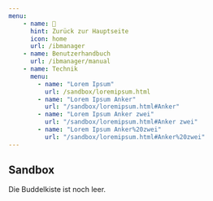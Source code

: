 ```yaml
---
menu:
    - name: 🔼
      hint: Zurück zur Hauptseite
      icon: home
      url: /ibmanager
    - name: Benutzerhandbuch
      url: /ibmanager/manual
    - name: Technik
      menu:
        - name: "Lorem Ipsum"
          url: /sandbox/loremipsum.html
        - name: "Lorem Ipsum Anker"
          url: "/sandbox/loremipsum.html#Anker"
        - name: "Lorem Ipsum Anker zwei"
          url: "/sandbox/loremipsum.html#Anker zwei"
        - name: "Lorem Ipsum Anker%20zwei"
          url: "/sandbox/loremipsum.html#Anker%20zwei"
---
```


## Sandbox

Die Buddelkiste ist noch leer.
